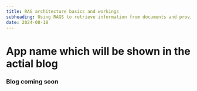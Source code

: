 ```yaml
---
title: RAG architecture basics and workings
subheading: Using RAGS to retrieve information from documents and provide answers using foundational LLMs
date: 2024-08-18
---
```


# App name which will be shown in the actial blog

### Blog coming soon